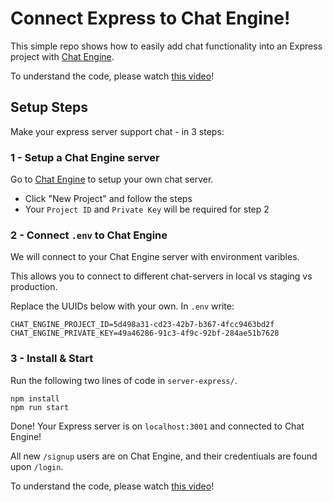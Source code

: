# Connect Express to Chat Engine!

This simple repo shows how to easily add chat functionality into an Express project with [Chat Engine](https://chatengine.io).

To understand the code, please watch [this video]()!

## Setup Steps

Make your express server support chat - in 3 steps:

### 1 - Setup a Chat Engine server

Go to [Chat Engine](https://chatengine.io) to setup your own chat server.

- Click "New Project" and follow the steps
- Your `Project ID` and `Private Key` will be required for step 2

### 2 - Connect `.env` to Chat Engine

We will connect to your Chat Engine server with environment varibles.

This allows you to connect to different chat-servers in local vs staging vs production.

Replace the UUIDs below with your own. In `.env` write:

```
CHAT_ENGINE_PROJECT_ID=5d498a31-cd23-42b7-b367-4fcc9463bd2f
CHAT_ENGINE_PRIVATE_KEY=49a46286-91c3-4f9c-92bf-284ae51b7628
```

### 3 - Install & Start

Run the following two lines of code in `server-express/`.

```
npm install
npm run start
```

Done! Your Express server is on `localhost:3001` and connected to Chat Engine!

All new `/signup` users are on Chat Engine, and their credentiuals are found upon `/login`.

To understand the code, please watch [this video]()!
